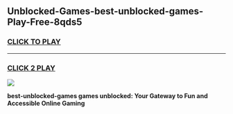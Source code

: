 
## Unblocked-Games-best-unblocked-games-Play-Free-8qds5
<h3>
<a href="https://premium76.site?title=best-unblocked-games&ref=21A">CLICK TO PLAY</a></h3>
<hr>

<h3>
<a href="https://premium76.site?title=best-unblocked-games&ref=21A">CLICK 2 PLAY</a>
  
</h3>

<a href="https://premium76.site?title=best-unblocked-games&ref=21A"><img src="https://clearcache.store/games.png"></a>


**best-unblocked-games games unblocked: Your Gateway to Fun and Accessible Online Gaming**
